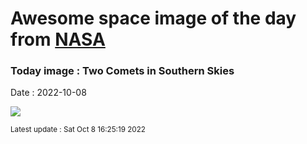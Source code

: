 
  # Awesome space image of the day from [NASA](https://api.nasa.gov/)

  ### Today image : Two Comets in Southern Skies
  Date : 2022-10-08

  ![](https://apod.nasa.gov/apod/image/2210/2017K2_2022-09-21_web.jpg)

  <small>Latest update : Sat Oct  8 16:25:19 2022</small>
